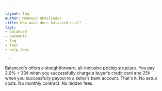 ```yaml
---

layout: faq
author: Mahmoud Abdelkader
title: How much does Balanced cost? 
tags:
- balanced
- payments
- faq
- fees
- help_fees

---
```


Balanced's offers a straightforward, all-inclusive [pricing structure](https://www.balancedpayments.com/docs/overview?language=bash#pricing-and-fees). You pay 2.9% + 30¢ when you successfully charge a buyer’s credit card and 25¢ when you successfully payout to a seller’s bank account. That's it. No setup costs. No monthly contract. No hidden fees.
